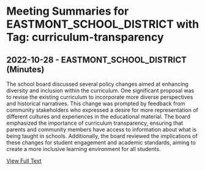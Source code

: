 # Meeting Summaries for EASTMONT_SCHOOL_DISTRICT with Tag: curriculum-transparency

## 2022-10-28 - EASTMONT_SCHOOL_DISTRICT (Minutes)

The school board discussed several policy changes aimed at enhancing diversity and inclusion within the curriculum. One significant proposal was to revise the existing curriculum to incorporate more diverse perspectives and historical narratives. This change was prompted by feedback from community stakeholders who expressed a desire for more representation of different cultures and experiences in the educational material. The board emphasized the importance of curriculum transparency, ensuring that parents and community members have access to information about what is being taught in schools. Additionally, the board reviewed the implications of these changes for student engagement and academic standards, aiming to create a more inclusive learning environment for all students.

[View Full Text](https://raw.githubusercontent.com/VoronoiPerspectives/WashingtonStateSchoolBoardExplorer/refs/heads/main/data/countries/usa/states/wa/counties/douglas/school_boards/eastmont_school_district/2022/processed/2022-10-28-official-minutes.txt)

